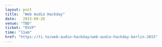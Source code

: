 ```yaml
---
layout: post
title:  "Web Audio Hackday"
date:   2015-09-26
venue: "TBD"
ticket: "RSVP"
time: "11am"
href: "https://ti.to/web-audio-hackday/web-audio-hackday-berlin-2015"
---
```

<!-- fill in the URL of your event host page if you haven't enough information for a detail page, so the event link won't point on the detail page at all -->
